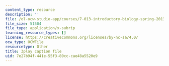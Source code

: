 ```yaml
---
content_type: resource
description: ''
file: /ol-ocw-studio-app/courses/7-013-introductory-biology-spring-2013/7e27b94f441e55f380cccae48a5520e9_62FdhX-zS2Y.vtt
file_size: 51504
file_type: application/x-subrip
learning_resource_types: []
license: https://creativecommons.org/licenses/by-nc-sa/4.0/
ocw_type: OCWFile
resourcetype: Other
title: 3play caption file
uid: 7e27b94f-441e-55f3-80cc-cae48a5520e9
---
```

